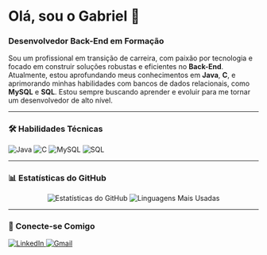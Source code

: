 # Olá, sou o Gabriel 👋

### Desenvolvedor Back-End em Formação

Sou um profissional em transição de carreira, com paixão por tecnologia e focado em construir soluções robustas e eficientes no **Back-End**. Atualmente, estou aprofundando meus conhecimentos em **Java**, **C**, e aprimorando minhas habilidades com bancos de dados relacionais, como **MySQL** e **SQL**. Estou sempre buscando aprender e evoluir para me tornar um desenvolvedor de alto nível.

---

### 🛠️ Habilidades Técnicas

<p align="left">
  <img src="https://img.shields.io/badge/Java-007396?style=for-the-badge&logo=java&logoColor=white" alt="Java" />
  <img src="https://img.shields.io/badge/C-00599C?style=for-the-badge&logo=c&logoColor=white" alt="C" />
  <img src="https://img.shields.io/badge/MySQL-005C84?style=for-the-badge&logo=mysql&logoColor=white" alt="MySQL" />
  <img src="https://img.shields.io/badge/SQL-336791?style=for-the-badge&logo=sqlite&logoColor=white" alt="SQL" />
  
</p>

---

### 📊 Estatísticas do GitHub

<p align="center">
  <img src="https://github-readme-stats.vercel.app/api?username=gabrielsilv&show_icons=true&theme=dark" alt="Estatísticas do GitHub" />
  <img src="https://github-readme-stats.vercel.app/api/top-langs/?username=gabrielsilv&layout=compact&theme=dark" alt="Linguagens Mais Usadas" />
</p>

---

### 🤝 Conecte-se Comigo

<p align="left">
  <a href="https://www.linkedin.com/in/gabriel-vieira-8393532b3" target="_blank">
    <img src="https://img.shields.io/badge/LinkedIn-0077B5?style=for-the-badge&logo=linkedin&logoColor=white" alt="LinkedIn" />
  </a>
  <a href="mailto:gabrivf625@gmail.com">
    <img src="https://img.shields.io/badge/Gmail-D14836?style=for-the-badge&logo=gmail&logoColor=white" alt="Gmail" />
  </a>
</p>
